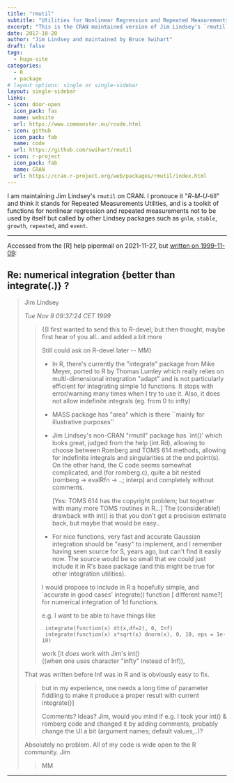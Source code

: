```yaml
---
title: "rmutil"
subtitle: "Utilities for Nonlinear Regression and Repeated Measurements Models"
excerpt: "This is the CRAN maintained version of Jim Lindsey's `rmutil`."
date: 2017-10-20
author: "Jim Lindsey and maintained by Bruce Swihart"
draft: false
tags:
  - hugo-site
categories:
  - R
  - package
# layout options: single or single-sidebar
layout: single-sidebar
links:
- icon: door-open
  icon_pack: fas
  name: website
  url: https://www.commanster.eu/rcode.html
- icon: github
  icon_pack: fab
  name: code
  url: https://github.com/swihart/rmutil
- icon: r-project
  icon_pack: fab
  name: CRAN
  url: https://cran.r-project.org/web/packages/rmutil/index.html
---
```


I am maintaining Jim Lindsey's `rmutil` on CRAN. I pronouce it "*R*-*M*-*U*-till" and think it stands for Repeated Measurements Utilities, and is a toolkit of functions for nonlinear regression and repeated measurements not to be used by itself but called by other Lindsey packages such as `gnlm`, `stable`, `growth`, `repeated`, and `event`.

---


Accessed from the [R] help pipermail on 2021-11-27, but [written on 1999-11-09](https://stat.ethz.ch/pipermail/r-help/1999-November/005185.html):

## Re: numerical integration {better than integrate(.)} ?

> Jim Lindsey
>
> *Tue Nov 9 09:37:24 CET 1999*
>
>> 
>> {{I first wanted to send this to R-devel; 
>>   but then thought, maybe first hear of you all.. 
>>   and added a bit more
>> 
>>   Still could ask on R-devel later -- MM}
>> 
>> - In R, there's currently the "integrate" package from Mike Meyer, ported to
>>   R by Thomas Lumley which really relies on multi-dimensional integration
>>   "adapt" and is not particularly efficient for integrating simple 1d functions.
>>   It stops with error/warning many times when I try to use it.
>>   Also, it does not allow indefinite integrals (eg. from 0 to infty)
>> 
>> - MASS package has "area" which is there ``mainly for illustrative purposes''
>> 
>> - Jim Lindsey's non-CRAN "rmutil" package has  `int()'  which looks great,
>>   judged from the help (int.Rd), allowing to choose between Romberg and
>>   TOMS 614 methods, allowing for indefinite integrals and singularities at
>>   the end point(s).
>>   On the other hand, the C code seems somewhat complicated, and (for romberg.c),
>>   quite a bit nested  (romberg -> evalRfn -> ..; interp) and completely
>>   without comments. 
>> 
>>   [Yes: TOMS 614 has the copyright problem; but together with many more TOMS
>>         routines in R...]
>>   The (considerable!) drawback with  int() is that you don't get a
>>   precision estimate back, but maybe that would be easy..
>>   
>> - For nice functions, very fast and accurate Gaussian integration should be 
>>   "easy" to implement, and I remember having seen source for S, years ago,
>>   but can't find it easily now.
>>   The source would be so small that we could just include it in R's base
>>   package (and this might be true for other integration utilities). 
>> 
>> I would propose to include in R a hopefully simple, 
>> and `accurate in good cases'
>> integrate() function [ different name?] for numerical integration of 1d
>> functions. 
>> 
>> e.g. I want to be able to have things like
>> 
>>      integrate(function(x) dt(x,df=2), 0, Inf)
>>      integrate(function(x) x*sqrt(x) dnorm(x), 0, 10, eps = 1e-10)
>> 
>> work
>> [it *does* work with Jim's  int()  
>>     ((when one uses character "infty" instead of Inf)),
>
>That was written before Inf was in R and is obviously easy to fix.
>
>>  but in my experience, one needs a long time of parameter fiddling to make
>>  it produce a proper result with current integrate()]
>> 
>> Comments?
>> Ideas?
>> Jim, would you mind if e.g. I took your  int() & romberg code and
>>  changed it by adding comments, probably change the UI a bit (argument
>>  names; default values,..)?
>
> Absolutely no problem. All of my code is wide open to the R community.
>   Jim
>> 
>> MM
>> 
>>   
>> 
---
